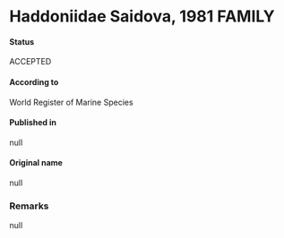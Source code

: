 Haddoniidae Saidova, 1981 FAMILY
=======

#### Status
ACCEPTED

#### According to
World Register of Marine Species

#### Published in
null

#### Original name
null

### Remarks
null